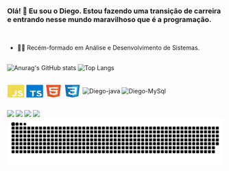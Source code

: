 ### Olá! 👋 Eu sou o Diego. Estou fazendo uma transição de carreira e entrando nesse mundo maravilhoso que é a programação.

<br/>

- 👨‍🎓 Recém-formado em Análise e Desenvolvimento de Sistemas.

##


![Anurag's GitHub stats](https://github-readme-stats.vercel.app/api?username=arghyll&show_icons=true&theme=merko&count_private=true)
![Top Langs](https://github-readme-stats.vercel.app/api/top-langs/?username=arghyll&layout=compact&theme=merko)

<div style="display: inline_block"><br>
  <img align="center" alt="Diego-Js" height="30" width="40" src="https://raw.githubusercontent.com/devicons/devicon/master/icons/javascript/javascript-plain.svg">
  <img align="center" alt="Diego-Ts" height="30" width="40" src="https://raw.githubusercontent.com/devicons/devicon/master/icons/typescript/typescript-plain.svg">
  <img align="center" alt="Diego-HTML" height="30" width="40" src="https://raw.githubusercontent.com/devicons/devicon/master/icons/html5/html5-original.svg">
  <img align="center" alt="Diego-CSS" height="30" width="40" src="https://raw.githubusercontent.com/devicons/devicon/master/icons/css3/css3-original.svg">
  <img align="center" alt="Diego-java" height="40" width="50" src="https://cdn.jsdelivr.net/gh/devicons/devicon/icons/java/java-original-wordmark.svg">
  <img align="center" alt="Diego-MySql" height="50" width="60" src="https://cdn.jsdelivr.net/gh/devicons/devicon/icons/mysql/mysql-original-wordmark.svg">
</div>

##

<div>
  <a href="https://instagram.com/arghyll" target="_blank"><img src="https://img.shields.io/badge/Instagram-E4405F?style=for-the-badge&logo=instagram&logoColor=white" target="_blank"></a>
  <a href="https://facebook.com/arghyll" target="_blank"><img src="https://img.shields.io/badge/Facebook-1877F2?style=for-the-badge&logo=facebook&logoColor=white" target="_blank"></a>
  <a href="https://www.linkedin.com/in/diego-alvarez-9a2a091b4/" target="_blank"><img src="https://img.shields.io/badge/LinkedIn-0077B5?style=for-the-badge&logo=linkedin&logoColor=white" target="_blank"></a>
  <a href = "mailto:carvalho.84@gmail.com"><img src="https://img.shields.io/badge/Gmail-D14836?style=for-the-badge&logo=gmail&logoColor=white" target="_blank"></a>
</div>


<img alt="snake eating my contributions" src="https://raw.githubusercontent.com/Arghyll/Arghyll/output/github-contribution-grid-snake.svg" />

